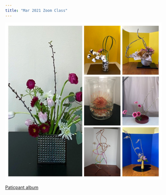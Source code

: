```yaml
---
title: "Mar 2021 Zoom Class"
---
```





<img src="/assets/images/marzoom21.jpg" alt="" class="full">

 [Paticpant album](https://photos.app.goo.gl/2z3cMZPUPKV1TBEw8)
